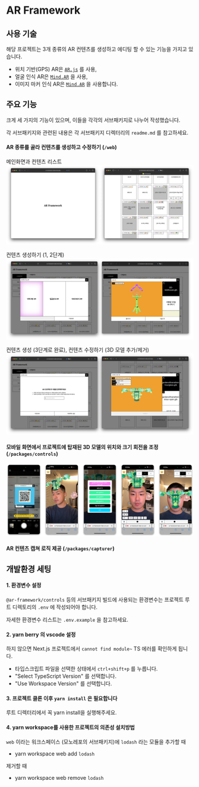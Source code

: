# AR Framework

## 사용 기술

해당 프로젝트는 3개 종류의 AR 컨텐츠를 생성하고 에디팅 할 수 있는 기능을 가지고 있습니다.

- 위치 기반(GPS) AR은 [`AR.js`](https://ar-js-org.github.io/AR.js-Docs/) 를 사용,
- 얼굴 인식 AR은 [`Mind.AR`](https://hiukim.github.io/mind-ar-js-doc/) 을 사용,
- 이미지 마커 인식 AR은 [`Mind.AR`](https://hiukim.github.io/mind-ar-js-doc/) 을 사용합니다.

## 주요 기능

크게 세 가지의 기능이 있으며, 이들을 각각의 서브패키지로 나누어 작성했습니다.

각 서브패키지와 관련된 내용은 각 서브패키지 디렉터리의 `readme.md` 를 참고하세요.

#### AR 종류를 골라 컨텐츠를 생성하고 수정하기 (`/web`)

메인화면과 컨텐츠 리스트
<img src='./docs/images/1.png'>

컨텐츠 생성하기 (1, 2단계)
<img src='./docs/images/2.png'>

컨텐츠 생성 (3단계로 완료), 컨텐츠 수정하기 (3D 모델 추가/제거)
<img src='./docs/images/3.png'>

#### 모바일 화면에서 프로젝트에 탑재된 3D 모델의 위치와 크기 회전을 조정 (`/packages/controls`)

<img src='./docs/images/4.png'>

#### AR 컨텐츠 캡쳐 로직 제공 (`/packages/capturer`)

## 개발환경 세팅

#### 1. 환경변수 설정

`@ar-framework/controls` 등의 서브패키지 빌드에 사용되는 환경변수는 프로젝트 루트 디렉토리의 `.env` 에 작성되어야 합니다.

자세한 환경변수 리스트는 `.env.example` 을 참고하세요.

#### 2. yarn berry 의 vscode 설정

하지 않으면 Next.js 프로젝트에서 `cannot find module~` TS 에러를 확인하게 됩니다.

- 타입스크립트 파일을 선택한 상태에서 `ctrl+shift+p` 를 누릅니다.
- "Select TypeScript Version" 를 선택합니다.
- "Use Workspace Version" 를 선택합니다.

#### 3. 프로젝트 클론 이후 `yarn install` 은 필요합니다

루트 디렉터리에서 꼭 yarn install을 실행해주세요.

#### 4. yarn workspace를 사용한 프로젝트의 의존성 설치방법

`web` 이라는 워크스페이스 (모노레포의 서브패키지)에 `lodash` 라는 모듈을 추가할 때

- yarn workspace web add `lodash`

제거할 때

- yarn workspace web remove `lodash`
